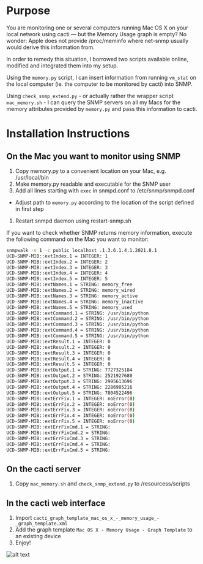 Purpose
=======
You are monitoring one or several computers running Mac OS X on your local network using cacti — but the Memory Usage graph is empty? No wonder: Apple does not provide /proc/meminfo where net-snmp usually would derive this information from.

In order to remedy this situation, I borrowed two scripts available online, modified and integrated them into my setup.

Using the `memory.py` script, I can insert information from running `vm_stat` on the local computer (ie. the computer to be monitored by cacti) into SNMP.

Using `check_snmp_extend.py` - or actually rather the wrapper script `mac_memory.sh` - I can query the SNMP servers on all my Macs for the memory attributes provided by `memory.py` and pass this information to cacti.

Installation Instructions
=========================

On the Mac you want to monitor using SNMP
-----------------------------------------
1. Copy memory.py to a convenient location on your Mac, e.g. /usr/local/bin
1. Make memory.py readable and executable for the SNMP user
1. Add all lines starting with `exec` in snmpd.conf to /etc/snmp/snmpd.conf
  * Adjust path to `memory.py` according to the location of the script defined in first step
1. Restart snmpd daemon using restart-snmp.sh

If you want to check whether SNMP returns memory information, execute the following command on the Mac you want to monitor:

```bash
snmpwalk -v 1 -c public localhost .1.3.6.1.4.1.2021.8.1
UCD-SNMP-MIB::extIndex.1 = INTEGER: 1
UCD-SNMP-MIB::extIndex.2 = INTEGER: 2
UCD-SNMP-MIB::extIndex.3 = INTEGER: 3
UCD-SNMP-MIB::extIndex.4 = INTEGER: 4
UCD-SNMP-MIB::extIndex.5 = INTEGER: 5
UCD-SNMP-MIB::extNames.1 = STRING: memory_free
UCD-SNMP-MIB::extNames.2 = STRING: memory_wired
UCD-SNMP-MIB::extNames.3 = STRING: memory_active
UCD-SNMP-MIB::extNames.4 = STRING: memory_inactive
UCD-SNMP-MIB::extNames.5 = STRING: memory_used
UCD-SNMP-MIB::extCommand.1 = STRING: /usr/bin/python
UCD-SNMP-MIB::extCommand.2 = STRING: /usr/bin/python
UCD-SNMP-MIB::extCommand.3 = STRING: /usr/bin/python
UCD-SNMP-MIB::extCommand.4 = STRING: /usr/bin/python
UCD-SNMP-MIB::extCommand.5 = STRING: /usr/bin/python
UCD-SNMP-MIB::extResult.1 = INTEGER: 0
UCD-SNMP-MIB::extResult.2 = INTEGER: 0
UCD-SNMP-MIB::extResult.3 = INTEGER: 0
UCD-SNMP-MIB::extResult.4 = INTEGER: 0
UCD-SNMP-MIB::extResult.5 = INTEGER: 0
UCD-SNMP-MIB::extOutput.1 = STRING: 7727325184
UCD-SNMP-MIB::extOutput.2 = STRING: 2521927680
UCD-SNMP-MIB::extOutput.3 = STRING: 2995613696
UCD-SNMP-MIB::extOutput.4 = STRING: 2286985216
UCD-SNMP-MIB::extOutput.5 = STRING: 7804522496
UCD-SNMP-MIB::extErrFix.1 = INTEGER: noError(0)
UCD-SNMP-MIB::extErrFix.2 = INTEGER: noError(0)
UCD-SNMP-MIB::extErrFix.3 = INTEGER: noError(0)
UCD-SNMP-MIB::extErrFix.4 = INTEGER: noError(0)
UCD-SNMP-MIB::extErrFix.5 = INTEGER: noError(0)
UCD-SNMP-MIB::extErrFixCmd.1 = STRING: 
UCD-SNMP-MIB::extErrFixCmd.2 = STRING: 
UCD-SNMP-MIB::extErrFixCmd.3 = STRING: 
UCD-SNMP-MIB::extErrFixCmd.4 = STRING: 
UCD-SNMP-MIB::extErrFixCmd.5 = STRING:
```

On the cacti server
-------------------
1. Copy `mac_memory.sh` and `check_snmp_extend.py` to <cacti>/resourcess/scripts

In the cacti web interface
--------------------------
1. Import `cacti_graph_template_mac_os_x_-_memory_usage_-_graph_template.xml`
1. Add the graph template `Mac OS X - Memory Usage - Graph Template` to an existing device
1. Enjoy!

![alt text](https://github.com/emeidi/mac_memory_usage.png "Example Memory Usage")